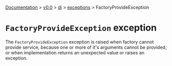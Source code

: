 [Documentation](/docs/documentation.md) >
 [v0.0](/docs/0.0/version.md) >
  [di](/docs/0.0/di/module.md) >
   [exceptions](/docs/0.0/di/exceptions/module.md) >
    FactoryProvideException

# `FactoryProvideException` exception

The `FactoryProvideException` exception is raised when factory cannot provide service, because one or more of it's arguments cannot be provided, or when implementation returns an unexpected value or raises an exception.
